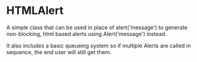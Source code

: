 HTMLAlert
===========

A simple class that can be used in place of alert('message') to generate non-blocking, html based alerts using Alert('message') instead.

It also includes a basic queueing system so if multiple Alerts are called in sequence, the end user will still get them.